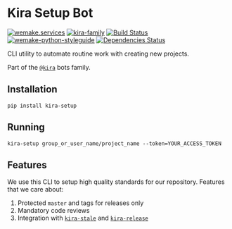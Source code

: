 # Kira Setup Bot

[![wemake.services](https://img.shields.io/badge/%20-wemake.services-green.svg?label=%20&logo=data%3Aimage%2Fpng%3Bbase64%2CiVBORw0KGgoAAAANSUhEUgAAABAAAAAQCAMAAAAoLQ9TAAAABGdBTUEAALGPC%2FxhBQAAAAFzUkdCAK7OHOkAAAAbUExURQAAAAAAAAAAAAAAAAAAAAAAAAAAAAAAAP%2F%2F%2F5TvxDIAAAAIdFJOUwAjRA8xXANAL%2Bv0SAAAADNJREFUGNNjYCAIOJjRBdBFWMkVQeGzcHAwksJnAPPZGOGAASzPzAEHEGVsLExQwE7YswCb7AFZSF3bbAAAAABJRU5ErkJggg%3D%3D)](https://wemake.services)
[![kira-family](https://img.shields.io/badge/kira-family-pink.svg)](https://github.com/wemake-services/kira)
[![Build Status](https://travis-ci.org/wemake-services/kira-setup.svg?branch=master)](https://travis-ci.org/wemake-services/kira-setup)
[![wemake-python-styleguide](https://img.shields.io/badge/style-wemake-000000.svg)](https://github.com/wemake-services/wemake-python-styleguide)
[![Dependencies Status](https://img.shields.io/badge/dependencies-up%20to%20date-brightgreen.svg)](https://github.com/wemake-services/kira-setup/pulls?utf8=%E2%9C%93&q=is%3Apr%20author%3Aapp%2Fdependabot)

CLI utility to automate routine work with creating new projects.

Part of the [`@kira`](https://github.com/wemake-services/kira) bots family.


## Installation

```
pip install kira-setup
```

## Running

```
kira-setup group_or_user_name/project_name --token=YOUR_ACCESS_TOKEN
```

## Features

We use this CLI to setup high quality standards for our repository.
Features that we care about:
1. Protected `master` and tags for releases only
2. Mandatory code reviews
3. Integration with [`kira-stale`](https://github.com/wemake-services/kira-stale) and [`kira-release`](https://github.com/wemake-services/kira-release)
